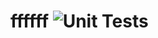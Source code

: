 # ffffff ![Unit Tests](https://github.com/Sibilance/ffffff/actions/workflows/run_tests.yaml/badge.svg)